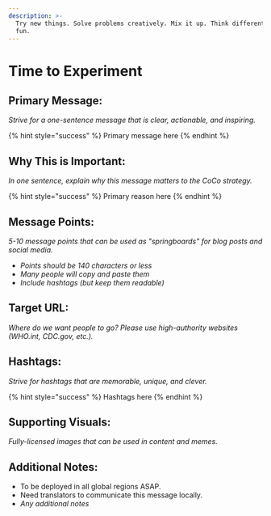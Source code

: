 ```yaml
---
description: >-
  Try new things. Solve problems creatively. Mix it up. Think different. Have
  fun.
---
```


# Time to Experiment

## Primary Message:

_Strive for a one-sentence message that is clear, actionable, and inspiring._

{% hint style="success" %}
Primary message here
{% endhint %}

## Why This is Important:

_In one sentence, explain why this message matters to the CoCo strategy._

{% hint style="success" %}
Primary reason here
{% endhint %}

## Message Points:

_5-10 message points that can be used as "springboards" for blog posts and social media._

* _Points should be 140 characters or less_
* _Many people will copy and paste them_
* _Include hashtags \(but keep them readable\)_

## Target URL:

_Where do we want people to go? Please use high-authority websites \(WHO.int, CDC.gov, etc.\)._

## Hashtags:

_Strive for hashtags that are memorable, unique, and clever._

{% hint style="success" %}
Hashtags here
{% endhint %}

## Supporting Visuals:

_Fully-licensed images that can be used in content and memes._

## Additional Notes:

* To be deployed in all global regions ASAP.
* Need translators to communicate this message locally. 
* _Any additional notes_

